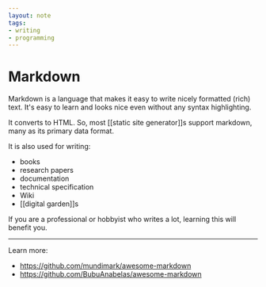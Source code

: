 ```yaml
---
layout: note
tags:
- writing
- programming
---
```


# Markdown
Markdown is a language that makes it easy to write nicely formatted (rich) text. It's easy to learn and looks nice even without any syntax highlighting.

It converts to HTML. So, most [[static site generator]]s support markdown, many as its primary data format.

It is also used for writing:
- books
- research papers
- documentation
- technical specification
- Wiki
- [[digital garden]]s

If you are a professional or hobbyist who writes a lot, learning this will benefit you.

-----

Learn more:
- https://github.com/mundimark/awesome-markdown
- https://github.com/BubuAnabelas/awesome-markdown
